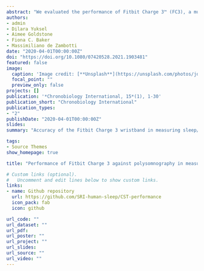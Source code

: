 ```yaml
---
abstract: "We evaluated the performance of Fitbit Charge 3™ (FC3), a multi-sensor commercial sleep-tracker, for measuring sleep in adolescents against gold-standard laboratory polysomnography (PSG). Single-night PSG and FC3 sleep outcomes were compared in thirty-nine adolescents (22 girls; 16–19 years), 12 of whom presented with clinical/subclinical DSM-5 insomnia symptoms (7 girls). Discrepancy analysis, Bland–Altman plots, and epoch-by-epoch analyses were used to evaluate FC3 performance. The influence of several factors potentially affecting FC3 performance (e.g., sex, age, body mass index, firmware version, and magnitude of heart rate changes between consecutive PSG epochs) was also tested. In the sample of healthy adolescents, FC3 systematically underestimated PSG total sleep time by about 11 min and sleep efficiency by 2.5%, and overestimated wake after sleep onset by 9 min. Proportional biases were detected for “light” and “deep” sleep duration, resulting in significant underestimation of these parameters for those participants having longer PSG N1+ N2 and N3 durations, respectively. No significant systematic bias was detected for sleep efficiency and sleep onset latency. Epoch-by-epoch analysis showed sleep-stage sensitivity (average proportion of PSG epochs correctly classified by the device for a given sleep stage) of 68% for wake, 78% for “light” sleep, 59% for “deep” sleep, and 69% for rapid eye movement (REM) sleep in healthy sleepers. Similar results were found in the sample of adolescents with insomnia symptoms. Body mass index was positively associated with FC3-PSG discrepancies in wake after sleep onset (R2 = .16, p = .048). The magnitude of the heart rate acceleration/deceleration between consecutive PSG epochs was an important factor affecting FC3 classifications of sleep stages. Our results are in line with a general trend in the literature, suggesting better performance for the recently introduced multi-sensor devices compared to motion-only devices, although further developments are needed to improve accuracy in sleep stage classification and wake detection. Further insight is needed to determine factors potentially affecting device performance, such as accuracy and reliability (consistency of performance over time), in different samples and conditions."
authors:
- admin
- Dilara Yuksel
- Aimee Goldstone
- Fiona C. Baker
- Massimiliano de Zambotti
date: "2020-04-01T00:00:00Z"
doi: "https://doi.org/10.1080/07420528.2021.1903481"
featured: false
image:
  caption: 'Image credit: [**Unsplash**](https://unsplash.com/photos/jdD8gXaTZsc)'
  focal_point: ""
  preview_only: false
projects: []
publication: '*Chronobiology International, 15*(1), 1-30'
publication_short: "Chronobiology International"
publication_types:
- "2"
publishDate: "2020-04-01T00:00:00Z"
slides: 
summary: "Accuracy of the Fitbit Charge 3 wristband in measuring sleep/wake patterns and sleep stages compared to laboratory PSG."

tags:
- Source Themes
show_homepage: true

title: "Performance of Fitbit Charge 3 against polysomnography in measuring sleep in adolescent boys and girls"

# Custom links (optional).
#   Uncomment and edit lines below to show custom links.
links:
- name: Github repository
  url: https://github.com/SRI-human-sleep/CST-performance
  icon_pack: fab
  icon: github

url_code: ""
url_dataset: ""
url_pdf: 
url_poster: ""
url_project: ""
url_slides:
url_source: ""
url_video: ""
---
```

